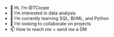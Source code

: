 - 👋 Hi, I’m @TCoope
- 👀 I’m interested in data analysis
- 🌱 I’m currently learning SQL, BI/ML, and Python
- 💞️ I’m looking to collaborate on projects
- 📫 How to reach me = send me a DM

<!---
TCoope/TCoope is a ✨ special ✨ repository because its `README.md` (this file) appears on your GitHub profile.
You can click the Preview link to take a look at your changes.
--->
